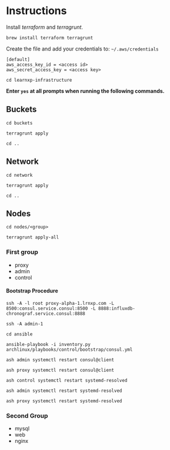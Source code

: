 # Instructions

Install *terraform* and *terragrunt*.

`brew install terraform terragrunt`

Create the file and add your credentials to: `~/.aws/credentials`

```
[default]
aws_access_key_id = <access id>
aws_secret_access_key = <access key>
```

`cd learnxp-infrastructure`

__Enter `yes` at all prompts when running the following commands.__

## Buckets

`cd buckets`

`terragrunt apply`

`cd ..`

## Network

`cd network`

`terragrunt apply`

`cd ..`

## Nodes

`cd nodes/<group>`

`terragrunt apply-all`

### First group

- proxy
- admin
- control

#### Bootstrap Procedure

`ssh -A -l root proxy-alpha-1.lrnxp.com -L 8500:consul.service.consul:8500 -L 8888:influxdb-chronograf.service.consul:8888`

`ssh -A admin-1`

`cd ansible`

`ansible-playbook -i inventory.py archlinux/playbooks/control/bootstrap/consul.yml`

`ash admin systemctl restart consul@client`

`ash proxy systemctl restart consul@client`

`ash control systemctl restart systemd-resolved`

`ash admin systemctl restart systemd-resolved`

`ash proxy systemctl restart systemd-resolved`

### Second Group

- mysql
- web
- nginx
